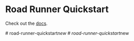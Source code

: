 # Road Runner Quickstart

Check out the [docs](https://rr.brott.dev/docs/v1-0/tuning/).

#   r o a d - r u n n e r - q u i c k s t a r t _ n e w  
 #   r o a d - r u n n e r - q u i c k s t a r t _ n e w  
 